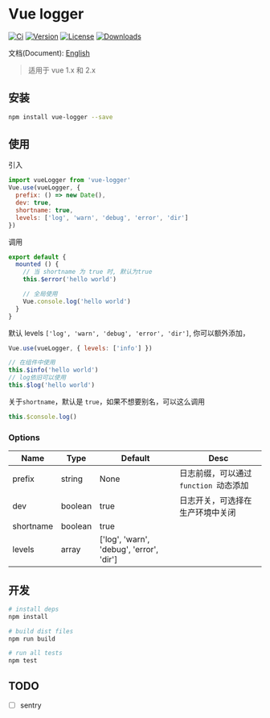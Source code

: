# Vue logger
[![Ci](https://img.shields.io/circleci/project/github/lluvio/vue-logger.svg)](https://circleci.com/gh/Lluvio/vue-logger) [![Version](https://img.shields.io/npm/v/vue-logger.svg)](https://www.npmjs.com/package/vue-logger) [![License](https://img.shields.io/npm/l/vue-logger.svg)](https://www.npmjs.com/package/vue-logger) [![Downloads](https://img.shields.io/npm/dm/vue-logger.svg)](https://www.npmjs.com/package/vue-logger)

文档(Document): [English](./README_EN.md)

> 适用于 vue 1.x 和 2.x

## 安装

```bash
npm install vue-logger --save
```

## 使用

引入

```js
import vueLogger from 'vue-logger'
Vue.use(vueLogger, { 
  prefix: () => new Date(),
  dev: true,
  shortname: true,
  levels: ['log', 'warn', 'debug', 'error', 'dir']
})
```

调用

```js
export default {
  mounted () {
    // 当 shortname 为 true 时, 默认为true
    this.$error('hello world')

    // 全局使用
    Vue.console.log('hello world')
  }
}
```

默认 levels `['log', 'warn', 'debug', 'error', 'dir']`, 你可以额外添加，

```js
Vue.use(vueLogger, { levels: ['info'] })

// 在组件中使用
this.$info('hello world')
// log依旧可以使用
this.$log('hello world')
```

关于`shortname`，默认是 `true`，如果不想要别名，可以这么调用

```js
this.$console.log()
```

### Options

| Name      | Type    | Default                                  | Desc                      |
| --------- | ------- | ---------------------------------------- | ------------------------- |
| prefix    | string  | None                                     | 日志前缀，可以通过 `function `动态添加 |
| dev       | boolean | true                                     | 日志开关，可选择在生产环境中关闭          |
| shortname | boolean | true                                     |                           |
| levels    | array   | ['log', 'warn', 'debug', 'error', 'dir'] |                           |

## 开发

```bash
# install deps
npm install

# build dist files
npm run build

# run all tests
npm test
```

## TODO

- [ ] sentry
